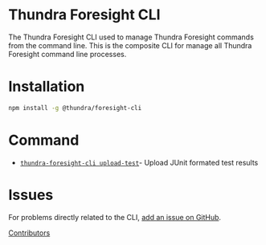 Thundra Foresight CLI
==========

The Thundra Foresight CLI used to manage Thundra Foresight commands from the command line. This is the composite CLI for manage all Thundra Foresight command line processes.

Installation
======

```bash
npm install -g @thundra/foresight-cli
```

# Command

* [`thundra-foresight-cli upload-test`](docs/testupload.md)- Upload JUnit formated test results


Issues
======

For problems directly related to the CLI, [add an issue on GitHub](https://github.com/thundra-io/thundra-foresight-cli/issues/new).

[Contributors](https://github.com/thundra-io/thundra-foresight-cli/contributors)